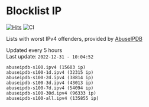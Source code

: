 # Blocklist IP

[![Hits](https://hits.seeyoufarm.com/api/count/incr/badge.svg?url=https%3A%2F%2Fgithub.com%2Fborestad%2Fblocklist-ip%2F&count_bg=%2379C83D&title_bg=%23555555&icon=&icon_color=%23E7E7E7&title=hits&edge_flat=false)](https://hits.seeyoufarm.com)  ![CI](https://img.shields.io/github/workflow/status/borestad/blocklist-ip/CI?style=flat-square)

Lists with worst IPv4 offenders, provided by [AbuseIPDB](https://www.abuseipdb.com/)

<!-- FOOTER-PLACEHOLDER -->
Updated every 5 hours<br>
Last update: `2022-12-31 - 10:04:52`
```
abuseipdb-s100.ipv4 (15603 ip)
abuseipdb-s100-1d.ipv4 (32315 ip)
abuseipdb-s100-2d.ipv4 (38814 ip)
abuseipdb-s100-3d.ipv4 (43013 ip)
abuseipdb-s100-7d.ipv4 (54094 ip)
abuseipdb-s100-30d.ipv4 (96333 ip)
abuseipdb-s100-all.ipv4 (135855 ip)
```
